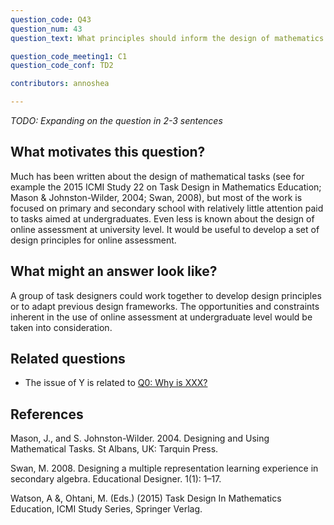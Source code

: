 ```yaml
---
question_code: Q43 
question_num: 43 
question_text: What principles should inform the design of mathematics e-assessment tasks? 

question_code_meeting1: C1 
question_code_conf: TD2 

contributors: annoshea

---
```

*TODO: Expanding on the question in 2-3 sentences*

## What motivates this question?

Much has been written about the design of mathematical tasks (see for example the 2015 ICMI Study 22 on Task Design in Mathematics Education; Mason & Johnston-Wilder, 2004; Swan, 2008), but most of the work is focused on primary and secondary school with relatively little attention paid to tasks aimed at undergraduates. Even less is known about the design of online assessment at university level. It would be useful to develop a set of design principles for online assessment. 


## What might an answer look like?

A group of task designers could work together to develop design principles or to adapt previous design frameworks. The opportunities and constraints inherent in the use of online assessment at undergraduate level would be taken into consideration.

## Related questions

* The issue of Y is related to [Q0: Why is XXX?](Q0)

## References

Mason, J., and S. Johnston-Wilder. 2004. Designing and Using Mathematical Tasks. St Albans, UK: Tarquin Press. 

Swan, M. 2008. Designing a multiple representation learning experience in secondary algebra. Educational Designer. 1(1): 1–17. 

Watson, A &, Ohtani, M. (Eds.) (2015) Task Design In Mathematics Education, ICMI Study Series, Springer Verlag.
